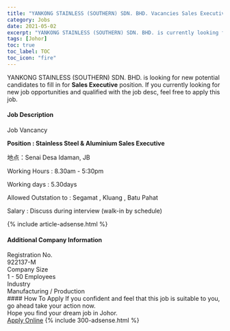 ```yaml
---
title: "YANKONG STAINLESS (SOUTHERN) SDN. BHD. Vacancies Sales Executive" 
category: Jobs 
date: 2021-05-02 
excerpt: "YANKONG STAINLESS (SOUTHERN) SDN. BHD. is currently looking for suitable person to fill in the Sales Executive which based in Johor" 
tags: [Johor] 
toc: true 
toc_label: TOC 
toc_icon: "fire" 
--- 
```


<p>YANKONG STAINLESS (SOUTHERN) SDN. BHD. is looking for new potential candidates to fill in for <b>Sales Executive</b> position. If you currently looking for new job opportunities and qualified with the job desc, feel free to apply this job.
</p><div><div><h4>Job Description</h4></div><div><div><span><div><p>Job Vancancy</p><p> <strong>Position : Stainless Steel &amp; Aluminium Sales Executive</strong></p><p>&#22320;&#28857;&#65306;Senai Desa Idaman, JB</p><p> Working Hours : 8.30am - 5:30pm</p><p> Working days : 5.30days</p><p> Allowed Outstation to : Segamat , Kluang , Batu Pahat</p><p> Salary : Discuss during interview (walk-in by schedule)</p></div></span></div></div></div> 
{% include article-adsense.html %} 
<div><div><h4>Additional Company Information</h4></div><div><div><div><div><div><div><div><span>Registration No.</span></div><div><span>922137-M</span></div></div></div></div><div><div><div><div><span>Company Size</span></div><div><span>1 - 50 Employees</span></div></div></div></div><div><div><div><div><span>Industry</span></div><div><span>Manufacturing / Production</span></div></div></div></div></div></div></div></div> 
#### How To Apply 
If you confident and feel that this job is suitable to you, go ahead take your action now. <br/> 
Hope you find your dream job in Johor. <br/> 
<a href="https://www.jobstreet.com.my/en/job/sales-executive-4545635?jobId=jobstreet-my-job-4545635&" class="btn btn--info" target="_blank" rel="nofollow noopenner">Apply Online</a> 
{% include 300-adsense.html %} 